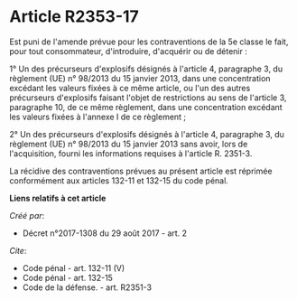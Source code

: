 # Article R2353-17

Est puni de l'amende prévue pour les contraventions de la 5e classe le fait, pour tout consommateur, d'introduire, d'acquérir
ou de détenir : 

1° Un des précurseurs d'explosifs désignés à l'article 4, paragraphe 3, du règlement (UE) n° 98/2013 du 15 janvier 2013, dans
une concentration excédant les valeurs fixées à ce même article, ou l'un des autres précurseurs d'explosifs faisant l'objet
de restrictions au sens de l'article 3, paragraphe 10, de ce même règlement, dans une concentration excédant les valeurs
fixées à l'annexe I de ce règlement ; 

2° Un des précurseurs d'explosifs désignés à l'article 4, paragraphe 3, du règlement (UE) n° 98/2013 du 15 janvier 2013 sans
avoir, lors de l'acquisition, fourni les informations requises à l'article R. 2351-3. 

La récidive des contraventions prévues au présent article est réprimée conformément aux articles 132-11 et 132-15 du code
pénal.

**Liens relatifs à cet article**

_Créé par_:

  - Décret n°2017-1308 du 29 août 2017 - art. 2

_Cite_:

  - Code pénal - art. 132-11 (V)
  - Code pénal - art. 132-15
  - Code de la défense. - art. R2351-3
